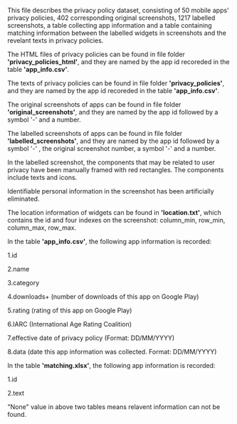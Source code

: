 This file describes the privacy policy dataset, consisting of 50 mobile apps' privacy policies, 402 corresponding original screenshots, 1217 labelled screenshots, a table collecting app information and a table containing matching information between the labelled widgets in screenshots and the revelant texts in privacy policies.

The HTML files of privacy policies can be found in file folder **'privacy_policies_html'**, 
and they are named by the app id recoreded in the table **'app_info.csv'**.

The texts of privacy policies can be found in file folder **'privacy_policies'**, 
and they are named by the app id recoreded in the table **'app_info.csv'**.  

The original screenshots of apps  can be found in file folder **'original_screenshots'**,
and they are named by the app id followed by a symbol '-' and a number.

The labelled screenshots of apps can be found in file folder **'labelled_screenshots'**,
and they are named by the app id followed by a symbol '-' , the original screenshot number, a symbol '-' and a number.

In the labelled screenshot, the components that may be related to user privacy have been manually framed with red rectangles. The components include texts and icons.

Identifiable personal information in the screenshot has been artificially eliminated.

The location information of widgets can be found in **'location.txt'**, which contains the id and four indexes on the screenshot: column_min, row_min, column_max, row_max.

In the table **'app_info.csv'**, the following app information is recorded:

1.id

2.name

3.category

4.downloads+ (number of downloads of this app on Google Play)

5.rating (rating of this app on Google Play)

6.IARC (International Age Rating Coalition)

7.effective date of privacy policy (Format: DD/MM/YYYY)

8.data (date this app information was collected. Format: DD/MM/YYYY)

In the table **'matching.xlsx'**, the following app information is recorded:

1.id

2.text

"None" value in above two tables means relavent information can not be found.
